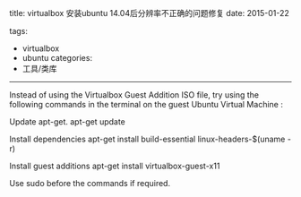 title: virtualbox 安装ubuntu 14.04后分辨率不正确的问题修复
date: 2015-01-22

tags:
 - virtualbox
 - ubuntu
categories:
 - 工具/类库

---

Instead of using the Virtualbox Guest Addition ISO file, try using the following commands in the terminal on the guest Ubuntu Virtual Machine :

Update apt-get. apt-get update

Install dependencies apt-get install build-essential linux-headers-$(uname -r)

Install guest additions apt-get install virtualbox-guest-x11

Use sudo before the commands if required.